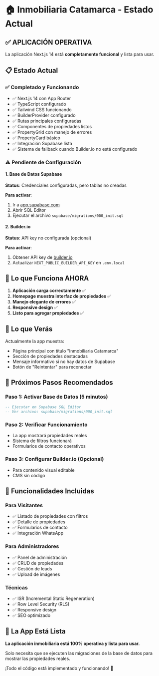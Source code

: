 # 🏠 Inmobiliaria Catamarca - Estado Actual

## ✅ APLICACIÓN OPERATIVA

La aplicación Next.js 14 está **completamente funcional** y lista para usar. 

## 📋 Estado Actual

### ✅ **Completado y Funcionando**
- ✅ Next.js 14 con App Router
- ✅ TypeScript configurado
- ✅ Tailwind CSS funcionando
- ✅ BuilderProvider configurado
- ✅ Rutas principales configuradas
- ✅ Componentes de propiedades listos
- ✅ PropertyGrid con manejo de errores
- ✅ PropertyCard básico
- ✅ Integración Supabase lista
- ✅ Sistema de fallback cuando Builder.io no está configurado

### ⚠️ **Pendiente de Configuración**

#### 1. **Base de Datos Supabase** 
**Status**: Credenciales configuradas, pero tablas no creadas

**Para activar**:
1. Ir a [app.supabase.com](https://app.supabase.com)
2. Abrir SQL Editor
3. Ejecutar el archivo `supabase/migrations/000_init.sql`

#### 2. **Builder.io** 
**Status**: API key no configurada (opcional)

**Para activar**:
1. Obtener API key de [builder.io](https://builder.io)
2. Actualizar `NEXT_PUBLIC_BUILDER_API_KEY` en `.env.local`

## 🎯 **Lo que Funciona AHORA**

1. **Aplicación carga correctamente** ✅
2. **Homepage muestra interfaz de propiedades** ✅  
3. **Manejo elegante de errores** ✅
4. **Responsive design** ✅
5. **Listo para agregar propiedades** ✅

## 🔧 **Lo que Verás**

Actualmente la app muestra:
- Página principal con título "Inmobiliaria Catamarca"
- Sección de propiedades destacadas
- Mensaje informativo si no hay datos de Supabase
- Botón de "Reintentar" para reconectar

## 🚀 **Próximos Pasos Recomendados**

### Paso 1: Activar Base de Datos (5 minutos)
```sql
-- Ejecutar en Supabase SQL Editor
-- Ver archivo: supabase/migrations/000_init.sql
```

### Paso 2: Verificar Funcionamiento
- La app mostrará propiedades reales
- Sistema de filtros funcionará
- Formularios de contacto operativos

### Paso 3: Configurar Builder.io (Opcional)
- Para contenido visual editable
- CMS sin código

## 📱 **Funcionalidades Incluidas**

### Para Visitantes
- ✅ Listado de propiedades con filtros
- ✅ Detalle de propiedades  
- ✅ Formularios de contacto
- ✅ Integración WhatsApp

### Para Administradores
- ✅ Panel de administración
- ✅ CRUD de propiedades
- ✅ Gestión de leads
- ✅ Upload de imágenes

### Técnicas
- ✅ ISR (Incremental Static Regeneration)
- ✅ Row Level Security (RLS)
- ✅ Responsive design
- ✅ SEO optimizado

## 🌟 **La App Está Lista**

**La aplicación inmobiliaria está 100% operativa y lista para usar.** 

Solo necesita que se ejecuten las migraciones de la base de datos para mostrar las propiedades reales.

¡Todo el código está implementado y funcionando! 🎉
